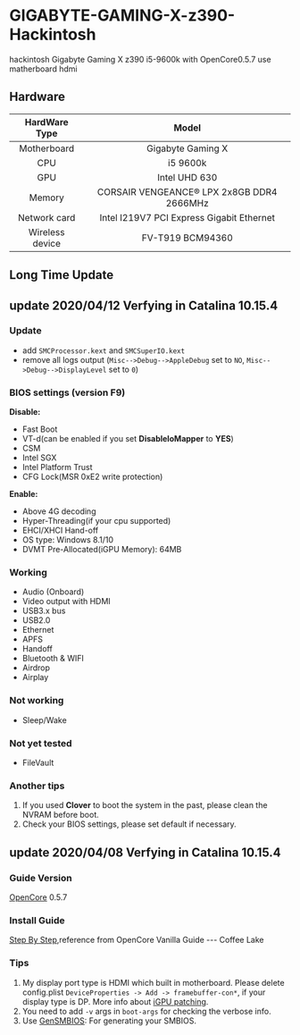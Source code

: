 # GIGABYTE-GAMING-X-z390-Hackintosh
hackintosh Gigabyte Gaming X z390 i5-9600k with OpenCore0.5.7
use matherboard hdmi

## Hardware
|HardWare Type|Model|
| :----:| :----:|
|Motherboard|Gigabyte Gaming X|
|CPU|i5 9600k|
|GPU|Intel UHD 630|
|Memory|CORSAIR VENGEANCE® LPX 2x8GB DDR4 2666MHz|
|Network card|Intel I219V7 PCI Express Gigabit Ethernet|
|Wireless device|FV-T919 BCM94360|


## Long Time Update


update 2020/04/12 Verfying in Catalina 10.15.4
------------------------------
### Update
- add `SMCProcessor.kext` and `SMCSuperIO.kext`
- remove all logs output (`Misc-->Debug-->AppleDebug` set to `NO`, `Misc-->Debug-->DisplayLevel` set to `0`)

### BIOS settings (version F9)
**Disable:**
- Fast Boot
- VT-d(can be enabled if you set **DisableIoMapper** to **YES**)
- CSM
- Intel SGX
- Intel Platform Trust
- CFG Lock(MSR 0xE2 write protection)

**Enable:**
- Above 4G decoding
- Hyper-Threading(if your cpu supported)
- EHCI/XHCI Hand-off
- OS type: Windows 8.1/10
- DVMT Pre-Allocated(iGPU Memory): 64MB

### Working
- Audio (Onboard)
- Video output with HDMI
- USB3.x bus
- USB2.0 
- Ethernet
- APFS
- Handoff
- Bluetooth & WIFI
- Airdrop
- Airplay

### Not working
- Sleep/Wake

### Not yet tested
- FileVault


### Another tips
1. If you used **Clover** to boot the system in the past, please clean the NVRAM before boot.
2. Check your BIOS settings, please set default if necessary.


update 2020/04/08 Verfying in Catalina 10.15.4
------------------------------
### Guide Version
[OpenCore](https://github.com/acidanthera/OpenCorePkg/releases) 0.5.7

### Install Guide
[Step By Step](https://khronokernel-2.gitbook.io/opencore-vanilla-desktop-guide/intel-config.plist/coffee-lake),reference from  OpenCore Vanilla Guide --- Coffee Lake

### Tips
1. My display port type is HDMI which built in motherboard. Please delete config.plist `DeviceProperties -> Add -> framebuffer-con*`, if your display type is DP. More info about [iGPU patching](https://1revenger1.gitbook.io/laptop-guide/prepare-install-macos/display-configuration#intel-coffee-lake-comet-lake-14-nm).
2. You need to add `-v` args in `boot-args` for checking the verbose info.
3. Use [GenSMBIOS](https://github.com/corpnewt/GenSMBIOS): For generating your SMBIOS.


